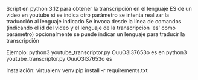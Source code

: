 Script en python 3.12 para obtener la transcripción en el lenguaje ES de un video en youtube
si se indica otro parámetro se intenta realizar la traducción al lenguaje indicado
Se invoca desde la línea de comandos (indicando el id del video y el lenguaje de la transcripción 'es' como parámetro)
opcionalmente se puede indicar un lenguaje para traducir la transcripción

Ejemplo:
python3 youtube_transcriptor.py OuuO3l37653o es en
python3 youtube_transcriptor.py OuuO3l37653o es 

Instalación:
virtualenv venv
pip install -r requirements.txt
